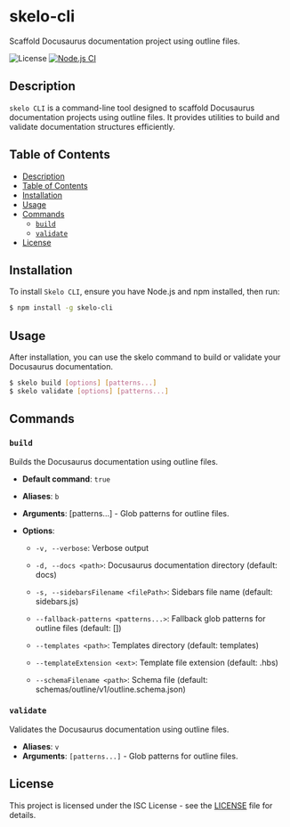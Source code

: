 # skelo-cli

Scaffold Docusaurus documentation project using outline files.

![License](https://img.shields.io/badge/license-ISC-green)
[![Node.js CI](https://github.com/weblidity/skelo-cli/actions/workflows/node.js.yml/badge.svg)](https://github.com/weblidity/skelo-cli/actions/workflows/node.js.yml)

## Description

`skelo CLI` is a command-line tool designed to scaffold Docusaurus documentation projects using outline files. It provides utilities to build and validate documentation structures efficiently.

## Table of Contents

- [Description](#description)
- [Table of Contents](#table-of-contents)
- [Installation](#installation)
- [Usage](#usage)
- [Commands](#commands)
  - [`build`](#build)
  - [`validate`](#validate)
- [License](#license)

## Installation

To install `Skelo CLI`, ensure you have Node.js and npm installed, then run:

```bash
$ npm install -g skelo-cli
```

## Usage

After installation, you can use the skelo command to build or validate your Docusaurus documentation.

```bash
$ skelo build [options] [patterns...]
$ skelo validate [options] [patterns...]
```

## Commands

### `build`

Builds the Docusaurus documentation using outline files.

- **Default command**: `true`
- **Aliases**: `b`
- **Arguments**: [patterns...] - Glob patterns for outline files.
- **Options**:

  * `-v, --verbose`: Verbose output

  * `-d, --docs <path>`: Docusaurus documentation directory (default: docs)

  * `-s, --sidebarsFilename <filePath>`: Sidebars file name (default: sidebars.js)

  * `--fallback-patterns <patterns...>`: Fallback glob patterns for outline files (default: [])

  * `--templates <path>`: Templates directory (default: templates)

  * `--templateExtension <ext>`: Template file extension (default: .hbs)

  * `--schemaFilename <path>`: Schema file (default: schemas/outline/v1/outline.schema.json)

### `validate`

Validates the Docusaurus documentation using outline files.

- **Aliases**: `v`
- **Arguments**: `[patterns...]` - Glob patterns for outline files.



## License

This project is licensed under the ISC License - see the [LICENSE](LICENSE) file for details.

